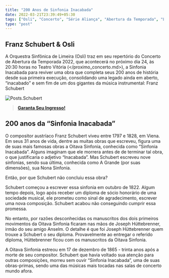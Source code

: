 ```yaml
---
title: "200 Anos de Sinfonia Inacabada"
date: 2022-03-21T23:39:49+05:30
tags: ["Osli", "Concerto", "Série Aliança", "Abertura da Temporada", "Limeira", "2022", "Cultura", "Schubert", "Sinfonia Inacabada", "200 anos"]
type: "post"
---
```


## Franz Schubert & Osli
 
 A Orquestra Sinfônica de Limeira (Osli) traz em seu repertório do Concerto de Abertura da Temporada 2022, que acontecerá no próximo dia 24, às 20:30 horas no Teatro Vitória (</proximo_concerto.md>), a Sinfonia Inacabada para reviver uma obra que completa seus 200 anos de história desde sua primeira execução, consolidando uma legado ainda em aberto,  “inacabado” e sem fim de um dos gigantes da música instrumental: Franz Schubert 

 ![Posts.Schubert](/images/schubert.jpg "200 anos de Sinfonia Inacabada - Osli 2022")


> [**Garanta Seu Ingresso!**](<https://www.ticketfacil.com.br/eventos/tv-1-concerto-abertura-temporada-2022-solista-luis-felipe.aspx> "Ticket Fácil") 

## 200 anos da “Sinfonia Inacabada”

O compositor austríaco Franz Schubert viveu entre 1797 e 1828, em Viena.
Em seus 31 anos de vida, dentre as muitas obras que escreveu, figura uma de suas mais famosas obras a Oitava Sinfonia, conhecida como “Sinfonia Inacabada”. 
Alguns imaginam que ele morrera antes de de terminar tal obra, o que justificaria o adjetivo “Inacabada”. Mas Schubert escreveu nove sinfonias, sendo sua última, conhecida como A Grande (por suas dimensões), sua Nona Sinfonia. 

Então, por que Schubert não concluiu essa obra?

Schubert começou a escrever essa sinfonia em outubro de 1822. Algum tempo depois, logo após receber um diploma de sócio honorário de uma sociedade musical, ele prometeu como sinal de agradecimento, escrever uma nova composição. Schubert acabou não conseguindo cumprir essa promessa. 

No entanto, por razões desconhecidas os manuscritos dos dois primeiros movimentos da Oitava Sinfonia ficaram nas mãos de Joseph Hüttebrenner, irmão do seu amigo Anselm. O detalhe é que foi Joseph Hüttebrenner quem trouxe a Schubert o seu diploma. Provavelmente ao entregar o referido diploma, Hüttebrenner ficou com os manuscritos da Oitava Sinfonia.

A Oitava Sinfonia estreou em  17 de dezembro de 1865 - trinta anos após a morte de seu compositor. Schubert que havia voltado sua atenção para outras composições, morreu sem ouvir “Sinfonia Inacabada”, uma de suas obras-primas, sendo uma das músicas mais tocadas nas salas de concerto mundo afora. 
